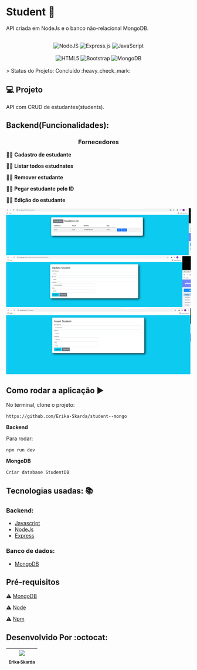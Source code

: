 # Student  👧

API criada em NodeJs e o banco não-relacional MongoDB.

</br>   

<div align="center">
 <img alt="NodeJS" src="https://img.shields.io/badge/node.js-%2343853D.svg?style=for-the-badge&logo=node-dot-js&logoColor=white"/>
 <img alt="Express.js" src="https://img.shields.io/badge/express.js-%23404d59.svg?style=for-the-badge&logo=express&logoColor=%2361DAFB"/>
 <img alt="JavaScript" src="https://img.shields.io/badge/javascript-%23323330.svg?style=for-the-badge&logo=javascript&logoColor=%23F7DF1E"/>
</div>
</br>   
<div align="center">
 <img alt="HTML5" src="https://img.shields.io/badge/html5-%23E34F26.svg?style=for-the-badge&logo=html5&logoColor=white"/>
 <img alt="Bootstrap" src="https://img.shields.io/badge/bootstrap-%23563D7C.svg?style=for-the-badge&logo=bootstrap&logoColor=white"/>
 <img alt="MongoDB" src ="https://img.shields.io/badge/MongoDB-%234ea94b.svg?style=for-the-badge&logo=mongodb&logoColor=white"/>
</div>

</br> 
> Status do Projeto: Concluído :heavy_check_mark: 
</br> 


## 💻 Projeto

API com CRUD de estudantes(students).

## Backend(Funcionalidades):

<h3 align="center"><b>Fornecedores</b></h3>

🙆‍♀️ <b>Cadastro de estudante</b>

🙆‍♀️ <b>Listar todos estudnates</b>

🙆‍♀️ <b>Remover estudante</b>

🙆‍♀️ <b>Pegar estudante pelo ID</b>

🙆‍♀️ <b>Edição do estudante</b>

![Tela no MongoDB da lista de estudantes](https://github.com/Erika-Skarda/student--mongo/blob/main/Capturar.PNG)
![Tela no MongoDB da lista de estudantes](https://github.com/Erika-Skarda/student--mongo/blob/main/update.PNG)
![Tela no MongoDB da lista de estudantes](https://github.com/Erika-Skarda/student--mongo/blob/main/insert.png)
 
## Como rodar a aplicação :arrow_forward:

No terminal, clone o projeto: 

```
https://github.com/Erika-Skarda/student--mongo

```
<b><p>Backend</p></b>

Para rodar:

```
npm run dev

```
<b><p>MongoDB</p></b>

```
Criar database StudentDB

```

## Tecnologias usadas: :books:

### Backend: 

- [Javascript](https://www.javascript.com/)
- [NodeJs](https://nodejs.org/en/download)
- [Express](https://expressjs.com/)

### Banco de dados:

- [MongoDB](https://www.mongodb.com/)

## Pré-requisitos

:warning: [MongoDB](https://www.mongodb.com/)

:warning: [Node](https://nodejs.org/en/download/)

:warning: [Npm](https://www.npmjs.com/)

## Desenvolvido Por :octocat:

| [<img src="https://avatars1.githubusercontent.com/u/60902843?s=400&u=fca9219fa3416ab4b849077b9248f71d44133283&v=4" width=115><br><sub>Erika Skarda</sub>](https://www.linkedin.com/in/erika-skarda/) | 
| :---: |
